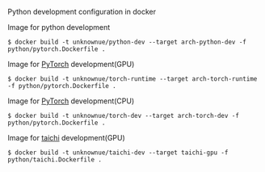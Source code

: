 
Python development configuration in docker

Image for python development

```shell
$ docker build -t unknownue/python-dev --target arch-python-dev -f python/pytorch.Dockerfile .
```

Image for [PyTorch](https://pytorch.org) development(GPU)

```shell
$ docker build -t unknownue/torch-runtime --target arch-torch-runtime -f python/pytorch.Dockerfile .
```

Image for [PyTorch](https://pytorch.org) development(CPU)

```shell
$ docker build -t unknownue/torch-dev --target arch-torch-dev -f python/pytorch.Dockerfile .
```

Image for [taichi](https://github.com/taichi-dev/taichi) development(GPU)

```shell
$ docker build -t unknownue/taichi-dev --target taichi-gpu -f python/taichi.Dockerfile .
```
